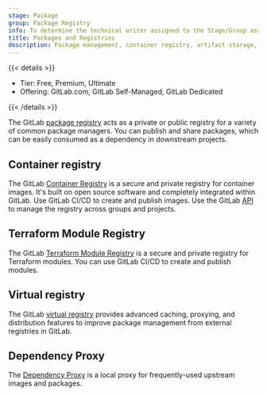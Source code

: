 ```yaml
---
stage: Package
group: Package Registry
info: To determine the technical writer assigned to the Stage/Group associated with this page, see https://handbook.gitlab.com/handbook/product/ux/technical-writing/#assignments
title: Packages and Registries
description: Package management, container registry, artifact storage, and dependency management.
---
```


{{< details >}}

- Tier: Free, Premium, Ultimate
- Offering: GitLab.com, GitLab Self-Managed, GitLab Dedicated

{{< /details >}}

The GitLab [package registry](package_registry/_index.md) acts as a private or public registry
for a variety of common package managers. You can publish and share
packages, which can be easily consumed as a dependency in downstream projects.

## Container registry

The GitLab [Container Registry](container_registry/_index.md) is a secure and private registry for container images. It's built on open source software and completely integrated within GitLab. Use GitLab CI/CD to create and publish images. Use the GitLab [API](../../api/container_registry.md) to manage the registry across groups and projects.

## Terraform Module Registry

The GitLab [Terraform Module Registry](terraform_module_registry/_index.md) is a secure and private registry for Terraform modules. You can use GitLab CI/CD to create and publish modules.

## Virtual registry

The GitLab [virtual registry](virtual_registry/_index.md) provides advanced caching, proxying, and distribution features to improve package management from external registries in GitLab.

## Dependency Proxy

The [Dependency Proxy](dependency_proxy/_index.md) is a local proxy for frequently-used upstream images and packages.

